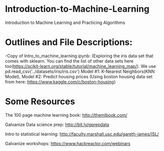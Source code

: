 # Introduction-to-Machine-Learning
Introduction to Machine Learning and Practicing Algorithms

# Outlines and File Descriptions:
-Copy of Intro_to_machine_learning.ipynb: (Exploring the iris data set that comes with sklearn. You can find the list of other data sets here too(https://scikit-learn.org/stable/tutorial/machine_learning_map/). We use  pd.read_csv('../datasets/iris/iris.csv')
Model #1: K-Nearest Neighbors(KNN Model), Model #2: Predict housing prices (Using boston housing data set from here: https://www.kaggle.com/c/boston-housing)



# Some Resources
The 100 page machine learning book: http://themlbook.com/

Galvanize Data science prep: http://bit.ly/gprepdata

Intro to statistical learning: http://faculty.marshall.usc.edu/gareth-james/ISL/

Galvanize workshops: https://www.hackreactor.com/webinars 
